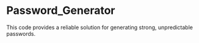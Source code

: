 # Password_Generator
This code provides a reliable solution for generating strong, unpredictable passwords.
